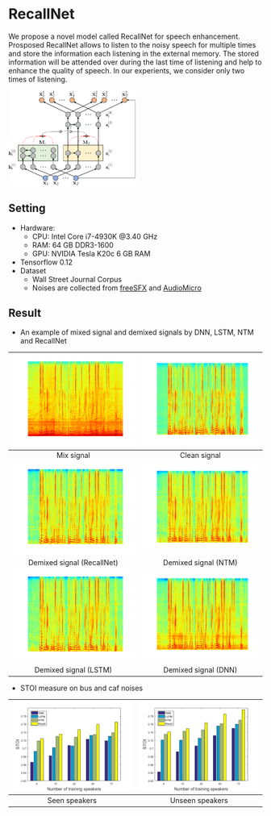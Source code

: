 # RecallNet
We propose a novel model called RecallNet for speech enhancement.
Prosposed RecallNet allows to listen to the noisy speech for multiple times and store the information each listening in the external memory.
The stored information will be attended over during the last time of listening and help to enhance the quality of speech.
In our experients, we consider only two times of listening. 

<img src="Others/RecallNet.png" width="50%">

## Setting
- Hardware:
	- CPU: Intel Core i7-4930K @3.40 GHz
	- RAM: 64 GB DDR3-1600
	- GPU: NVIDIA Tesla K20c 6 GB RAM
- Tensorflow 0.12
- Dataset
	- Wall Street Journal Corpus
	- Noises are collected from [freeSFX](http://www.freesfx.co.uk/soundeffects/) and [AudioMicro](http://www.audiomicro.com/free-sound-effects)

## Result
- An example of mixed signal and demixed signals by DNN, LSTM, NTM and RecallNet

|<img src="Others/mix.png">|<img src="Others/clean.png">|
|:------------------------------------:|:--------------------------------------:|
|Mix signal                            |Clean signal                            |
|<img src="Others/recall.png">|<img src="Others/NTM.png">|
|Demixed signal (RecallNet)               |Demixed signal (NTM)                  |
|<img src="Others/LSTM.png">|<img src="Others/DNN.png">|
|Demixed signal (LSTM)     |Demixed signal (DNN)        |

- STOI measure on bus and caf noises

|<img src="Others/stoi1.png">|<img src="Others/stoi2.png">|
|:------------------------:|:--------------------------:|
|Seen speakers             |Unseen speakers             |

